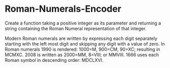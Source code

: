 # Roman-Numerals-Encoder
Create a function taking a positive integer as its parameter and returning a string containing the Roman Numeral
representation of that integer.

Modern Roman numerals are written by expressing each digit separately starting with the left most digit and
skipping any digit with a value of zero. In Roman numerals 1990 is rendered: 1000=M, 900=CM, 90=XC; resulting in MCMXC.
2008 is written as 2000=MM, 8=VIII; or MMVIII. 1666 uses each Roman symbol in descending order: MDCLXVI.
